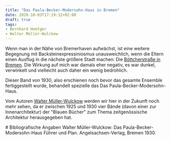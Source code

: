 ```yaml
---
title: "Das Paula-Becker-Modersohn-Haus in Bremen"
date: 2020-10-03T17:19:12+02:00
draft: true
tags:
- Bernhard Hoetger
- Walter Müller-Wulckow
---
```


Wenn man in der Nähe von Bremerhaven aufwächst, ist eine weitere Begegnung mit Backsteinexpressiniosmus unausweichlich, wenn die Eltern einen Ausflug in die nächste größere Stadt machen: Die [Böttcherstraße in Bremen](https://de.wikipedia.org/wiki/B%C3%B6ttcherstra%C3%9Fe_(Bremen)).
Die Wirkung auf mich war damals eher negativ, es war dunkel, verwinkelt und vielleicht auch daher ein wenig bedrohlich.

Dieser Band von 1930, also erschienen noch bevor das gesamte Ensemble fertiggestellt wurde, behandelt spezielle das Das Paula-Becker-Modersohn-Haus.

Vom Autoren [Walter Müller-Wulckow](https://de.wikipedia.org/wiki/Walter_M%C3%BCller-Wulckow) werden wir hier in der Zukunft noch mehr sehen, da er zwischen 1925 und 1930 vier Bände (davon einer zur Innenarchitektur) der "Blauen Bücher" zum Thema zeitgenössische Architektur herausgegeben hat.


<div class="reference">
# Bibliografische Angaben
Walter Müller-Wulckow: Das Paula-Becker-Modersohn-Haus Führer und Plan. Angelsachsen-Verlag, Bremen 1930.
</div>
